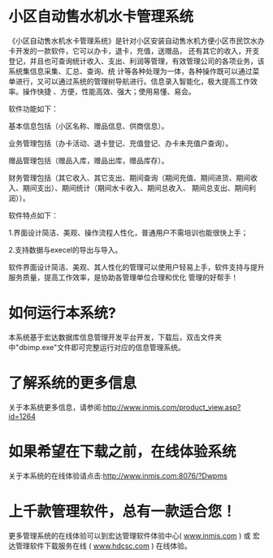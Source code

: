 # 小区自动售水机水卡管理系统

《小区自动售水机水卡管理系统》是针对小区安装自动售水机方便小区市民饮水办卡开发的一款软件，它可以办卡，退卡，充值，送赠品， 还有其它的收入，开支登记，并且也可查询统计收入、支出、利润等管理，有效管理公司的各项业务，该系统集信息采集、汇总、查询、统 计等各种处理为一体，各种操作既可以通过菜单进行，又可以通过系统的管理树导航进行。信息录入智能化，极大提高工作效率。操作快捷 、方便，性能高效、强大；使用易懂、易会。 

软件功能如下： 

基本信息包括（小区名称、赠品信息、供商信息）。 

业务管理包括（办卡活动、退卡登记、充值登记、办卡未充值户查询）。 

赠品管理包括（赠品入库，赠品出库，赠品库存）。 

财务管理包括（其它收入、其它支出、期间查询（期间充值、期间进货、期间收入、期间支出）、期间统计（期间水卡收入、期间总收入、 期间总支出、期间利润））。 

软件特点如下： 

1.界面设计简洁、美观、操作流程人性化，普通用户不需培训也能很快上手； 

2.支持数据与execel的导出与导入。 

软件界面设计简洁、美观、其人性化的管理可以使用户轻易上手，软件支持与提升服务质量，提高工作效率，是协助各管理单位合理和优化 管理的好帮手！

# 如何运行本系统?

本系统基于宏达数据库信息管理开发平台开发，下载后，双击文件夹中"dbimp.exe"文件即可完整运行对应的信息管理系统。

# 了解系统的更多信息

关于本系统更多信息，请参阅:http://www.inmis.com/product_view.asp?id=1264

# 如果希望在下载之前，在线体验系统

关于本系统的在线体验请点击:http://www.inmis.com:8076/?Dwpms

# 上千款管理软件，总有一款适合您！

更多管理系统的在线体验可以到宏达管理软件体验中心( www.inmis.com ) 或 宏达管理软件下载服务在线 ( www.hdcsc.com ) 在线体验。

